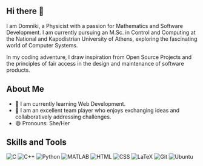 ## Hi there 👋
I am Domniki, a Physicist with a passion for Mathematics and Software Development. I am currently pursuing an M.Sc. in Control and Computing at the National and Kapodistrian University of Athens, exploring the fascinating world of Computer Systems. 

In my coding adventure, I draw inspiration from Open Source Projects and the principles of fair access in the design and maintenance of software products.
<!--
**DomnikiB/DomnikiB** is a ✨ _special_ ✨ repository because its `README.md` (this file) appears on your GitHub profile.

Here are some ideas to get you started:

- 🔭 I’m currently working on ...
- 🌱 I’m currently learning ...
- 👯 I’m looking to collaborate on ...
- 🤔 I’m looking for help with ...
- 💬 Ask me about ...
- 📫 How to reach me: ...
- 😄 Pronouns: ...
- ⚡ Fun fact: ...
-->
## About Me
- 🌱 I am currently learning Web Development.
- 👯 I am an excellent team player who enjoys exchanging ideas and collaboratively addressing challenges.
- 😄 Pronouns: She/Her

## Skills and Tools
![C](https://img.shields.io/badge/c-%2300599C.svg?style=for-the-badge&logo=c&logoColor=white)
![C++](https://img.shields.io/badge/c++-%2300599C.svg?style=for-the-badge&logo=c%2B%2B&logoColor=white)
![Python](https://img.shields.io/badge/python-3670A0?style=for-the-badge&logo=python&logoColor=ffdd54)
![MATLAB](https://img.shields.io/badge/MATLAB-%23FF9F00.svg?style=for-the-badge&logo=mathworks&logoColor=white)
![HTML](https://img.shields.io/badge/HTML-%23E34F26.svg?style=for-the-badge&logo=html5&logoColor=white)
![CSS](https://img.shields.io/badge/CSS-%231572B6.svg?style=for-the-badge&logo=css3&logoColor=white)
![LaTeX](https://img.shields.io/badge/LaTeX-%23008080.svg?style=for-the-badge&logo=latex&logoColor=white)
![Git](https://img.shields.io/badge/Git-%23F05033.svg?style=for-the-badge&logo=git&logoColor=white)
![Ubuntu](https://img.shields.io/badge/Ubuntu-E95420?style=for-the-badge&logo=ubuntu&logoColor=white)


